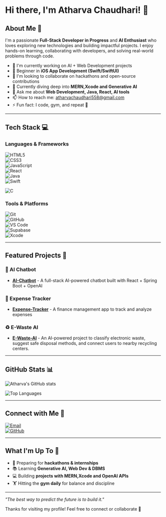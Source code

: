 # Hi there, I'm Atharva Chaudhari! 👋

## About Me 🚀

I'm a passionate **Full-Stack Developer in Progress** and **AI Enthusiast** who loves exploring new technologies and building impactful projects. I enjoy hands-on learning, collaborating with developers, and solving real-world problems through code.  

- 🔭 I'm currently working on AI + Web Development projects
- 📱 Beginner in **iOS App Development (Swift/SwiftUI)** 
- 👯 I'm looking to collaborate on hackathons and open-source contributions  
- 🌱 Currently diving deep into **MERN,Xcode and Generative AI**  
- 💬 Ask me about **Web Development, Java, React, AI tools**  
- 📫 How to reach me: atharvachaudhari558@gmail.com  
- ⚡ Fun fact: I code, gym, and repeat 💪  

---

## Tech Stack 💻

### Languages & Frameworks  
![HTML5](https://img.shields.io/badge/HTML5-E34F26?style=for-the-badge&logo=html5&logoColor=white)  
![CSS3](https://img.shields.io/badge/CSS3-1572B6?style=for-the-badge&logo=css3&logoColor=white)  
![JavaScript](https://img.shields.io/badge/JavaScript-F7DF1E?style=for-the-badge&logo=javascript&logoColor=black)  
![React](https://img.shields.io/badge/React-20232a?style=for-the-badge&logo=react&logoColor=61DAFB)  
![Java](https://img.shields.io/badge/Java-ED8B00?style=for-the-badge&logo=openjdk&logoColor=white)  
![Swift](https://img.shields.io/badge/Swift-FA7343?style=for-the-badge&logo=swift&logoColor=white)

![C](https://img.shields.io/badge/C-00599C?style=for-the-badge&logo=c&logoColor=white)  

### Tools & Platforms  
![Git](https://img.shields.io/badge/Git-F05032?style=for-the-badge&logo=git&logoColor=white)  
![GitHub](https://img.shields.io/badge/GitHub-100000?style=for-the-badge&logo=github&logoColor=white)  
![VS Code](https://img.shields.io/badge/VS%20Code-0078d4?style=for-the-badge&logo=visual-studio-code&logoColor=white)  
![Supabase](https://img.shields.io/badge/Supabase-3ECF8E?style=for-the-badge&logo=supabase&logoColor=white)  
![Xcode](https://img.shields.io/badge/Xcode-1575F9?style=for-the-badge&logo=xcode&logoColor=white)

---

## Featured Projects 🌟

### 🤖 AI Chatbot  
- **[AI-Chatbot](#)** - A full-stack AI-powered chatbot built with React + Spring Boot + OpenAI  

### 💸 Expense Tracker  
- **[Expense-Tracker](#)** - A finance management app to track and analyze expenses

### ♻️ E-Waste AI  
- **[E-Waste-AI](#)** - An AI-powered project to classify electronic waste, suggest safe disposal methods, and connect users to nearby recycling centers.
  
---

## GitHub Stats 📊  

![Atharva's GitHub stats](https://github-readme-stats.vercel.app/api?username=Atharrvac&show_icons=true&theme=dark)  

![Top Languages](https://github-readme-stats.vercel.app/api/top-langs/?username=Atharrvac&layout=compact&theme=dark)  

---

## Connect with Me 🤝  

[![Email](https://img.shields.io/badge/Email-D14836?style=for-the-badge&logo=gmail&logoColor=white)](mailto:your-email@gmail.com)  
[![GitHub](https://img.shields.io/badge/GitHub-100000?style=for-the-badge&logo=github&logoColor=white)](https://github.com/Atharrvac)  

---

## What I'm Up To 🎯  

- 🚀 Preparing for **hackathons & internships**  
- 📚 Learning **Generative AI, Web Dev & DBMS**  
- 💻 Building **projects with MERN,Xcode and OpenAI APIs**  
- 🏋️ Hitting the **gym daily** for balance and discipline  

---

*"The best way to predict the future is to build it."*

Thanks for visiting my profile! Feel free to connect or collaborate 🚀  
